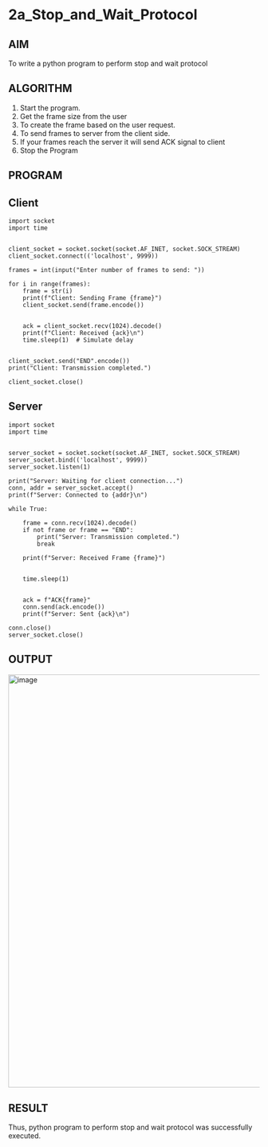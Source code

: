 # 2a_Stop_and_Wait_Protocol

## AIM 
To write a python program to perform stop and wait protocol

## ALGORITHM

1. Start the program.
2. Get the frame size from the user
3. To create the frame based on the user request.
4. To send frames to server from the client side.
5. If your frames reach the server it will send ACK signal to client
6. Stop the Program

## PROGRAM
## Client 
```
import socket
import time


client_socket = socket.socket(socket.AF_INET, socket.SOCK_STREAM)
client_socket.connect(('localhost', 9999))

frames = int(input("Enter number of frames to send: "))

for i in range(frames):
    frame = str(i)
    print(f"Client: Sending Frame {frame}")
    client_socket.send(frame.encode())

    
    ack = client_socket.recv(1024).decode()
    print(f"Client: Received {ack}\n")
    time.sleep(1)  # Simulate delay


client_socket.send("END".encode())
print("Client: Transmission completed.")

client_socket.close()

```

## Server
```
import socket
import time


server_socket = socket.socket(socket.AF_INET, socket.SOCK_STREAM)
server_socket.bind(('localhost', 9999))
server_socket.listen(1)

print("Server: Waiting for client connection...")
conn, addr = server_socket.accept()
print(f"Server: Connected to {addr}\n")

while True:
    
    frame = conn.recv(1024).decode()
    if not frame or frame == "END":
        print("Server: Transmission completed.")
        break

    print(f"Server: Received Frame {frame}")

    
    time.sleep(1)

    
    ack = f"ACK{frame}"
    conn.send(ack.encode())
    print(f"Server: Sent {ack}\n")

conn.close()
server_socket.close()
```


## OUTPUT

<img width="1215" height="826" alt="image" src="https://github.com/user-attachments/assets/4a91188c-fd0b-4b17-8f82-0e301d15ccca" />

## RESULT
Thus, python program to perform stop and wait protocol was successfully executed.
